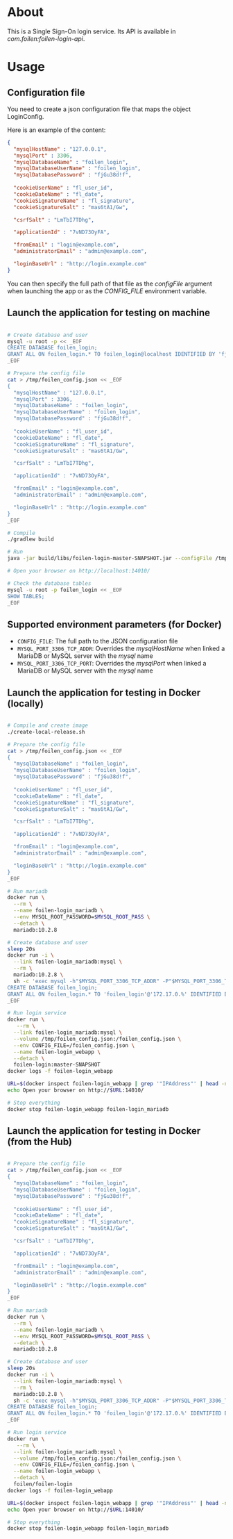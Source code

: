 # About

This is a Single Sign-On login service. Its API is available in *com.foilen:foilen-login-api*.

# Usage

## Configuration file

You need to create a json configuration file that maps the object LoginConfig.

Here is an example of the content:

```json
{
  "mysqlHostName" : "127.0.0.1",
  "mysqlPort" : 3306,
  "mysqlDatabaseName" : "foilen_login",
  "mysqlDatabaseUserName" : "foilen_login",
  "mysqlDatabasePassword" : "fjGu38d!f",
  
  "cookieUserName" : "fl_user_id",
  "cookieDateName" : "fl_date",
  "cookieSignatureName" : "fl_signature",
  "cookieSignatureSalt" : "mas6tA1/Gw",

  "csrfSalt" : "LmTbI7TDhg",

  "applicationId" : "7vND73OyFA",

  "fromEmail" : "login@example.com",
  "administratorEmail" : "admin@example.com",

  "loginBaseUrl" : "http://login.example.com"
}
```

You can then specify the full path of that file as the *configFile* argument when launching the app or as the
*CONFIG_FILE* environment variable.

## Launch the application for testing on machine

```bash

# Create database and user
mysql -u root -p << _EOF
CREATE DATABASE foilen_login;
GRANT ALL ON foilen_login.* TO foilen_login@localhost IDENTIFIED BY 'fjGu38d!f';
_EOF

# Prepare the config file
cat > /tmp/foilen_config.json << _EOF
{
  "mysqlHostName" : "127.0.0.1",
  "mysqlPort" : 3306,
  "mysqlDatabaseName" : "foilen_login",
  "mysqlDatabaseUserName" : "foilen_login",
  "mysqlDatabasePassword" : "fjGu38d!f",
  
  "cookieUserName" : "fl_user_id",
  "cookieDateName" : "fl_date",
  "cookieSignatureName" : "fl_signature",
  "cookieSignatureSalt" : "mas6tA1/Gw",

  "csrfSalt" : "LmTbI7TDhg",

  "applicationId" : "7vND73OyFA",

  "fromEmail" : "login@example.com",
  "administratorEmail" : "admin@example.com",

  "loginBaseUrl" : "http://login.example.com"
}
_EOF

# Compile
./gradlew build

# Run
java -jar build/libs/foilen-login-master-SNAPSHOT.jar --configFile /tmp/foilen_config.json

# Open your browser on http://localhost:14010/

# Check the database tables
mysql -u root -p foilen_login << _EOF
SHOW TABLES;
_EOF


```

## Supported environment parameters (for Docker)

* `CONFIG_FILE`: The full path to the JSON configuration file
* `MYSQL_PORT_3306_TCP_ADDR`: Overrides the *mysqlHostName* when linked a MariaDB or MySQL server with the *mysql* name
* `MYSQL_PORT_3306_TCP_PORT`: Overrides the *mysqlPort* when linked a MariaDB or MySQL server with the *mysql* name

## Launch the application for testing in Docker (locally)


```bash

# Compile and create image
./create-local-release.sh

# Prepare the config file
cat > /tmp/foilen_config.json << _EOF
{
  "mysqlDatabaseName" : "foilen_login",
  "mysqlDatabaseUserName" : "foilen_login",
  "mysqlDatabasePassword" : "fjGu38d!f",
  
  "cookieUserName" : "fl_user_id",
  "cookieDateName" : "fl_date",
  "cookieSignatureName" : "fl_signature",
  "cookieSignatureSalt" : "mas6tA1/Gw",

  "csrfSalt" : "LmTbI7TDhg",

  "applicationId" : "7vND73OyFA",

  "fromEmail" : "login@example.com",
  "administratorEmail" : "admin@example.com",

  "loginBaseUrl" : "http://login.example.com"
}
_EOF

# Run mariadb
docker run \
  --rm \
  --name foilen-login_mariadb \
  --env MYSQL_ROOT_PASSWORD=$MYSQL_ROOT_PASS \
  --detach \
  mariadb:10.2.8

# Create database and user
sleep 20s
docker run -i \
  --link foilen-login_mariadb:mysql \
  --rm \
  mariadb:10.2.8 \
  sh -c 'exec mysql -h"$MYSQL_PORT_3306_TCP_ADDR" -P"$MYSQL_PORT_3306_TCP_PORT" -uroot -p"$MYSQL_ENV_MYSQL_ROOT_PASSWORD"' << _EOF
CREATE DATABASE foilen_login;
GRANT ALL ON foilen_login.* TO 'foilen_login'@'172.17.0.%' IDENTIFIED BY 'fjGu38d!f';
_EOF

# Run login service
docker run \
   --rm \
  --link foilen-login_mariadb:mysql \
  --volume /tmp/foilen_config.json:/foilen_config.json \
  --env CONFIG_FILE=/foilen_config.json \
  --name foilen-login_webapp \
  --detach \
  foilen-login:master-SNAPSHOT
docker logs -f foilen-login_webapp

URL=$(docker inspect foilen-login_webapp | grep '"IPAddress"' | head -n 1 | cut -d '"' -f 4)
echo Open your browser on http://$URL:14010/

# Stop everything
docker stop foilen-login_webapp foilen-login_mariadb

```

## Launch the application for testing in Docker (from the Hub)


```bash

# Prepare the config file
cat > /tmp/foilen_config.json << _EOF
{
  "mysqlDatabaseName" : "foilen_login",
  "mysqlDatabaseUserName" : "foilen_login",
  "mysqlDatabasePassword" : "fjGu38d!f",
  
  "cookieUserName" : "fl_user_id",
  "cookieDateName" : "fl_date",
  "cookieSignatureName" : "fl_signature",
  "cookieSignatureSalt" : "mas6tA1/Gw",

  "csrfSalt" : "LmTbI7TDhg",

  "applicationId" : "7vND73OyFA",

  "fromEmail" : "login@example.com",
  "administratorEmail" : "admin@example.com",

  "loginBaseUrl" : "http://login.example.com"
}
_EOF

# Run mariadb
docker run \
  --rm \
  --name foilen-login_mariadb \
  --env MYSQL_ROOT_PASSWORD=$MYSQL_ROOT_PASS \
  --detach \
  mariadb:10.2.8

# Create database and user
sleep 20s
docker run -i \
  --link foilen-login_mariadb:mysql \
  --rm \
  mariadb:10.2.8 \
  sh -c 'exec mysql -h"$MYSQL_PORT_3306_TCP_ADDR" -P"$MYSQL_PORT_3306_TCP_PORT" -uroot -p"$MYSQL_ENV_MYSQL_ROOT_PASSWORD"' << _EOF
CREATE DATABASE foilen_login;
GRANT ALL ON foilen_login.* TO 'foilen_login'@'172.17.0.%' IDENTIFIED BY 'fjGu38d!f';
_EOF

# Run login service
docker run \
   --rm \
  --link foilen-login_mariadb:mysql \
  --volume /tmp/foilen_config.json:/foilen_config.json \
  --env CONFIG_FILE=/foilen_config.json \
  --name foilen-login_webapp \
  --detach \
  foilen/foilen-login
docker logs -f foilen-login_webapp

URL=$(docker inspect foilen-login_webapp | grep '"IPAddress"' | head -n 1 | cut -d '"' -f 4)
echo Open your browser on http://$URL:14010/

# Stop everything
docker stop foilen-login_webapp foilen-login_mariadb

```
